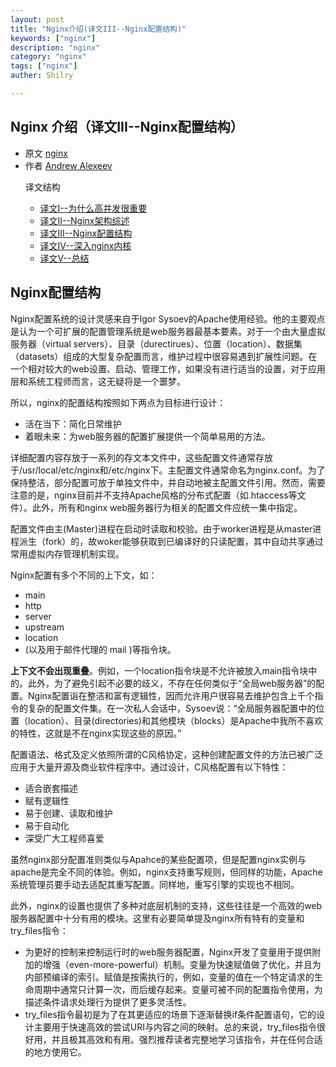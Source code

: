 ```yaml
---
layout: post
title: "Nginx介绍(译文III--Nginx配置结构)"
keywords: ["nginx"]
description: "nginx"
category: "nginx"
tags: ["nginx"]
auther: Shilry

---
```



## Nginx 介绍（译文III--Nginx配置结构）

* 原文 [nginx](http://www.aosabook.org/en/nginx.html)
* 作者 [Andrew Alexeev](http://www.aosabook.org/en/intro2.html#alexeev-andrew)
<ul>
译文结构
<ul>
<li><a href="/nginx/nginx-introduction-I.html">译文I--为什么高并发很重要</a></li>
<li><a href="/nginx/nginx-introduction-II.html">译文II--Nginx架构综述</a></li>
<li><a href="/nginx/nginx-introduction-III.html">译文III--Nginx配置结构</a></li>
<li><a href="/nginx/nginx-introduction-IV.html">译文IV--深入nginx内核</a></li>
<li><a href="/nginx/nginx-introduction-V.html">译文V--总结</a></li>
</ul>
</li>
</ul>

## Nginx配置结构
Nginx配置系统的设计灵感来自于Igor Sysoev的Apache使用经验。他的主要观点是认为一个可扩展的配置管理系统是web服务器最基本要素。对于一个由大量虚拟服务器（virtual servers）、目录（durectirues）、位置（location）、数据集（datasets）组成的大型复杂配置而言，维护过程中很容易遇到扩展性问题。在一个相对较大的web设置、启动、管理工作，如果没有进行适当的设置，对于应用层和系统工程师而言，这无疑将是一个噩梦。

所以，nginx的配置结构按照如下两点为目标进行设计：

* 活在当下：简化日常维护
* 着眼未来：为web服务器的配置扩展提供一个简单易用的方法。

详细配置内容存放于一系列的存文本文件中，这些配置文件通常存放于/usr/local/etc/nginx和/etc/nginx下。主配置文件通常命名为nginx.conf。为了保持整洁，部分配置可放于单独文件中，并自动地被主配置文件引用。然而，需要注意的是，nginx目前并不支持Apache风格的分布式配置（如.htaccess等文件）。此外，所有和nginx web服务器行为相关的配置文件应统一集中指定。

配置文件由主(Master)进程在启动时读取和校验。由于worker进程是从master进程派生（fork）的，故woker能够获取到已编译好的只读配置，其中自动共享通过常用虚拟内存管理机制实现。

Nginx配置有多个不同的上下文，如：

* main
* http 
* server
* upstream
* location 
* (以及用于邮件代理的 mail )等指令块。

**上下文不会出现重叠**。例如，一个location指令块是不允许被放入main指令块中的。此外，为了避免引起不必要的歧义，不存在任何类似于“全局web服务器”的配置。Nginx配置诣在整洁和富有逻辑性，因而允许用户很容易去维护包含上千个指令的复杂的配置文件集。在一次私人会话中，Sysoev说：“全局服务器配置中的位置（location）、目录(directories)和其他模块（blocks）是Apache中我所不喜欢的特性，这就是不在nginx实现这些的原因。”

配置语法、格式及定义依照所谓的C风格协定，这种创建配置文件的方法已被广泛应用于大量开源及商业软件程序中。通过设计，C风格配置有以下特性：

* 适合嵌套描述
* 赋有逻辑性
* 易于创建、读取和维护
* 易于自动化
* 深受广大工程师喜爱

虽然nginx部分配置准则类似与Apahce的某些配置项，但是配置nginx实例与apache是完全不同的体验。例如，nginx支持重写规则，但同样的功能，Apache系统管理员要手动去适配其重写配置。同样地，重写引擎的实现也不相同。

此外，nginx的设置也提供了多种对底层机制的支持，这些往往是一个高效的web服务器配置中十分有用的模块。这里有必要简单提及nginx所有特有的变量和try_files指令：

* 为更好的控制来控制运行时的web服务器配置，Nginx开发了变量用于提供附加的增强（even-more-powerful）机制。变量为快速赋值做了优化，并且为内部预编译的索引。赋值是按需执行的，例如，变量的值在一个特定请求的生命周期中通常只计算一次，而后缓存起来。变量可被不同的配置指令使用，为描述条件请求处理行为提供了更多灵活性。
* try_files指令最初是为了在其更适应的场景下逐渐替换if条件配置语句，它的设计主要用于快速高效的尝试URI与内容之间的映射。总的来说，try_files指令很好用，并且极其高效和有用。强烈推荐读者完整地学习该指令，并在任何合适的地方使用它。



